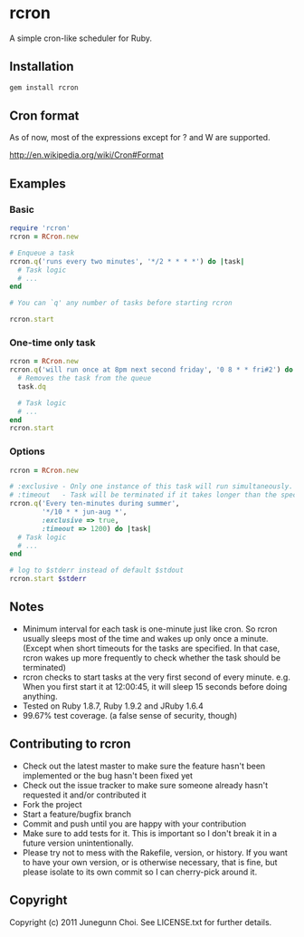 # rcron

A simple cron-like scheduler for Ruby.

## Installation
```ruby
gem install rcron
```

## Cron format
As of now, most of the expressions except for ? and W are supported.

http://en.wikipedia.org/wiki/Cron#Format

## Examples

### Basic
```ruby
require 'rcron'
rcron = RCron.new

# Enqueue a task
rcron.q('runs every two minutes', '*/2 * * * *') do |task|
  # Task logic
  # ...
end

# You can `q' any number of tasks before starting rcron

rcron.start
```

### One-time only task
```ruby
rcron = RCron.new
rcron.q('will run once at 8pm next second friday', '0 8 * * fri#2') do |task|
  # Removes the task from the queue
  task.dq

  # Task logic
  # ...
end
rcron.start
```

### Options
```ruby
rcron = RCron.new

# :exclusive - Only one instance of this task will run simultaneously.
# :timeout   - Task will be terminated if it takes longer than the specified seconds.
rcron.q('Every ten-minutes during summer', 
        '*/10 * * jun-aug *', 
        :exclusive => true, 
        :timeout => 1200) do |task|
  # Task logic
  # ...
end

# log to $stderr instead of default $stdout
rcron.start $stderr
```

## Notes
- Minimum interval for each task is one-minute just like cron. So rcron usually sleeps most of the time and wakes up only once a minute. (Except when short timeouts for the tasks are specified. In that case, rcron wakes up more frequently to check whether the task should be terminated)
- rcron checks to start tasks at the very first second of every minute. e.g. When you first start it at 12:00:45, it will sleep 15 seconds before doing anything.
- Tested on Ruby 1.8.7, Ruby 1.9.2 and JRuby 1.6.4
- 99.67% test coverage. (a false sense of security, though)

## Contributing to rcron
* Check out the latest master to make sure the feature hasn't been implemented or the bug hasn't been fixed yet
* Check out the issue tracker to make sure someone already hasn't requested it and/or contributed it
* Fork the project
* Start a feature/bugfix branch
* Commit and push until you are happy with your contribution
* Make sure to add tests for it. This is important so I don't break it in a future version unintentionally.
* Please try not to mess with the Rakefile, version, or history. If you want to have your own version, or is otherwise necessary, that is fine, but please isolate to its own commit so I can cherry-pick around it.

## Copyright

Copyright (c) 2011 Junegunn Choi. See LICENSE.txt for
further details.


